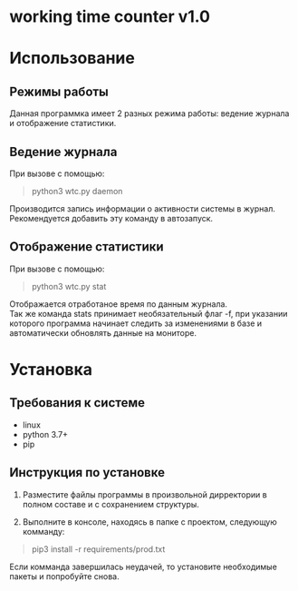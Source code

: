 # working time counter v1.0

# Использование
## Режимы работы

Данная программка имеет 2 разных режима работы: ведение журнала и отображение статистики.

## Ведение журнала
При вызове с помощью:
> python3 wtc.py daemon

Производится запись информации о активности системы в журнал.
Рекомендуется добавить эту команду в автозапуск.

## Отображение статистики
При вызове с помощью:
> python3 wtc.py stat

Отображается отработаное время по данным журнала.  
Так же команда stats принимает необязательный флаг -f,
при указании которого программа начинает следить за изменениями
в базе и автоматически обновлять данные на мониторе.


# Установка
## Требования к системе
 - linux
 - python 3.7+
 - pip

## Инструкция по установке
1) Разместите файлы программы в произвольной дирректории в полном составе и
с сохранением структуры.

2) Выполните в консоле, находясь в папке с проектом, следующую комманду:
> pip3 install -r requirements/prod.txt

Если комманда завершилась неудачей, то установите необходимые пакеты и
попробуйте снова.